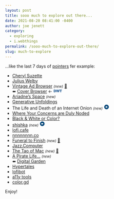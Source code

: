 ```yaml
---
layout: post
title: sooo much to explore out there...
date: 2021-08-20 08:41:00 -0400
author: joe jenett
category:
  - exploring
  - i.webthings
permalink: /sooo-much-to-explore-out-there/
slug: much-to-explore
---
```

...like the last 7 days of <a href="https://dwt-archives.joejenett.com/category/pointers/" title="">pointers</a> fer example:
<p>
<ul>
<li><a class="normaltext" title="cherylsuzette – Don't laugh, Cheryl" href="https://cherylackerdodson.blog/">Cheryl Suzette</a></li>
<li><a class="normaltext" title="Brilliant Mistake" href="https://www.include.co.uk/">Julius Welby</a></li>
<li><a class="normaltext" title="Vintage Ad Browser" href="http://www.vintageadbrowser.com/">Vintage Ad Browser</a> <small><em>(new)</em></small> <a href="https://pinboard.in/u:zero1infinity">📌</a><br>⬌ <a class="normaltext" title="Cover Browser" href="http://www.coverbrowser.com/">Cover Browser</a> ← <a title="originally shared at the dailywebthing linkport" href="https://dwt-archives.joejenett.com//for-comic-book-fans/"><img style="position: relative; top: -2px;" src="/images/dwtvia.png" alt="" width="28"></a></li>
<li><a class="normaltext" title="Ariadne's Space" href="https://ariadne.space/">Ariadne’s Space</a> <small><em>(new)</em></small> </li>
<li><a class="normaltext" title="Generative Unfoldings" href="https://generative-unfoldings.mit.edu/">Generative Unfoldings</a></li>
<li><a class="normaltext" title="no longer available">The Life and Death of an Internet Onion</a> <small><em>(new)</em></small> <a class="normaltext" title="source" href="https://gossipsweb.net/"><img src="/images/left-arrow.png" alt="" width="18"></a></li>
<li><a class="normaltext" title="Jim Roberts" href="https://noded.us/noded/">Where Your Concerns are Duly Noded</a></li>
<li><a class="normaltext" title="Ferran Jordà Photography" href="https://www.bw-color.com/">Black &amp; White or Color?</a></li>
<li><a class="normaltext" title="shishka" href="https://shishka.neocities.org/">shishka</a> <small><em>(new)</em></small> <a class="normaltext" title="source" href="https://neocities.org/browse"><img src="/images/left-arrow.png" alt="" width="18"></a></li>
<li><a class="normaltext" title="lofi music 🎧" href="https://www.lofi.cafe/">lofi.cafe</a></li>
<li><a class="normaltext" title="nnnnnnnn.co" href="https://nnnnnnnn.co/">nnnnnnnn.co</a></li>
<li><a class="normaltext" title="Funeral to Finish" href="https://funeraltofinish.blogspot.com/">Funeral to Finish</a> <small><em>(new)</em></small> <a href="https://pinboard.in/u:burritojustice">📌</a></li>
<li><a class="normaltext" title="Jazz.Computer" href="http://jazz.computer/">Jazz.Computer</a></li>
<li><a class="normaltext" title="Rui Carmo" href="https://taoofmac.com/">The Tao of Mac</a> <small><em>(new)</em></small> <a href="https://pinboard.in/u:mja">📌</a></li>
<li><a class="normaltext" title="Michael Beckwith" href="https://apiratelifefor.me/">A Pirate Life…</a> <small><em>(new)</em></small><br>⬌ <a class="normaltext" title="Digital Garden" href="https://digitalgarden.tech/">Digital Garden</a> </li>
<li><a class="normaltext" title="Hypertales" href="https://hypertal.es/">Hypertales</a></li>
<li><a class="normaltext" title="lofibot" href="https://potch.github.io/lofibot/">lofibot</a></li>
<li><a class="normaltext" title="a11y tools" href="https://a11y-tools.com/">a11y tools</a></li>
<li><a class="normaltext" title="color.gd" href="https://color.gd/">color.gd</a></li>
</ul>
</p>
<p>Enjoy!</p>
<a class="u-syndication" href="https://brid.gy/publish/twitter"></a>



